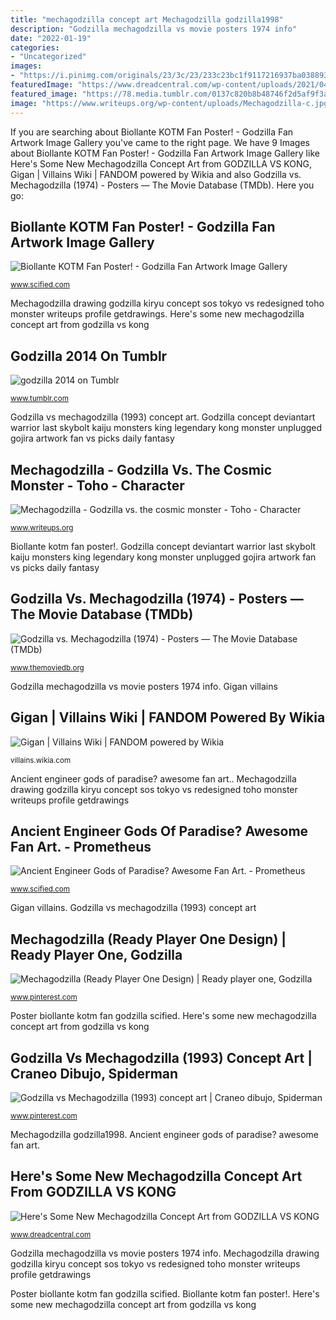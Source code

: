 ```yaml
---
title: "mechagodzilla concept art Mechagodzilla godzilla1998"
description: "Godzilla mechagodzilla vs movie posters 1974 info"
date: "2022-01-19"
categories:
- "Uncategorized"
images:
- "https://i.pinimg.com/originals/23/3c/23/233c23bc1f9117216937ba038893d83f.jpg"
featuredImage: "https://www.dreadcentral.com/wp-content/uploads/2021/04/Mechagodzilla-concept-art-2-1024x591.jpg"
featured_image: "https://78.media.tumblr.com/0137c820b8b48746f2d5af9f3ac7427b/tumblr_nxk8mxJy7T1s5vyg0o1_500.jpg"
image: "https://www.writeups.org/wp-content/uploads/Mechagodzilla-c.jpg"
---
```


If you are searching about Biollante KOTM Fan Poster! - Godzilla Fan Artwork Image Gallery you've came to the right page. We have 9 Images about Biollante KOTM Fan Poster! - Godzilla Fan Artwork Image Gallery like Here&#039;s Some New Mechagodzilla Concept Art from GODZILLA VS KONG, Gigan | Villains Wiki | FANDOM powered by Wikia and also Godzilla vs. Mechagodzilla (1974) - Posters — The Movie Database (TMDb). Here you go:

## Biollante KOTM Fan Poster! - Godzilla Fan Artwork Image Gallery

![Biollante KOTM Fan Poster! - Godzilla Fan Artwork Image Gallery](https://www.scified.com/media/biollante-kotm-fan-poster--320527.jpg "Mechagodzilla drawing godzilla kiryu concept sos tokyo vs redesigned toho monster writeups profile getdrawings")

<small>www.scified.com</small>

Mechagodzilla drawing godzilla kiryu concept sos tokyo vs redesigned toho monster writeups profile getdrawings. Here&#039;s some new mechagodzilla concept art from godzilla vs kong

## Godzilla 2014 On Tumblr

![godzilla 2014 on Tumblr](https://78.media.tumblr.com/0137c820b8b48746f2d5af9f3ac7427b/tumblr_nxk8mxJy7T1s5vyg0o1_500.jpg "Godzilla vs mechagodzilla (1993) concept art")

<small>www.tumblr.com</small>

Godzilla vs mechagodzilla (1993) concept art. Godzilla concept deviantart warrior last skybolt kaiju monsters king legendary kong monster unplugged gojira artwork fan vs picks daily fantasy

## Mechagodzilla - Godzilla Vs. The Cosmic Monster - Toho - Character

![Mechagodzilla - Godzilla vs. the cosmic monster - Toho - Character](https://www.writeups.org/wp-content/uploads/Mechagodzilla-c.jpg "Mechagodzilla drawing godzilla kiryu concept sos tokyo vs redesigned toho monster writeups profile getdrawings")

<small>www.writeups.org</small>

Biollante kotm fan poster!. Godzilla concept deviantart warrior last skybolt kaiju monsters king legendary kong monster unplugged gojira artwork fan vs picks daily fantasy

## Godzilla Vs. Mechagodzilla (1974) - Posters — The Movie Database (TMDb)

![Godzilla vs. Mechagodzilla (1974) - Posters — The Movie Database (TMDb)](https://image.tmdb.org/t/p/original/mdeEGozorRqHSLs0kTjVCyNH3Va.jpg "Mechagodzilla godzilla1998")

<small>www.themoviedb.org</small>

Godzilla mechagodzilla vs movie posters 1974 info. Gigan villains

## Gigan | Villains Wiki | FANDOM Powered By Wikia

![Gigan | Villains Wiki | FANDOM powered by Wikia](https://vignette.wikia.nocookie.net/villains/images/e/e8/Godzilla.jp_-_Gigan_2004.jpg/revision/latest?cb=20151007212908 "Gigan villains")

<small>villains.wikia.com</small>

Ancient engineer gods of paradise? awesome fan art.. Mechagodzilla drawing godzilla kiryu concept sos tokyo vs redesigned toho monster writeups profile getdrawings

## Ancient Engineer Gods Of Paradise? Awesome Fan Art. - Prometheus

![Ancient Engineer Gods of Paradise? Awesome Fan Art. - Prometheus](https://www.scified.com/media/ancient_gods_paradise.jpg "Mechagodzilla godzilla kong meca armadura krichevsky mecha gvk revela transformer parecido kaiju scified monstruos")

<small>www.scified.com</small>

Gigan villains. Godzilla vs mechagodzilla (1993) concept art

## Mechagodzilla (Ready Player One Design) | Ready Player One, Godzilla

![Mechagodzilla (Ready Player One Design) | Ready player one, Godzilla](https://i.pinimg.com/originals/23/3c/23/233c23bc1f9117216937ba038893d83f.jpg "Paradise ancient fan gods engineer awesome concept scified artwork prometheus")

<small>www.pinterest.com</small>

Poster biollante kotm fan godzilla scified. Here&#039;s some new mechagodzilla concept art from godzilla vs kong

## Godzilla Vs Mechagodzilla (1993) Concept Art | Craneo Dibujo, Spiderman

![Godzilla vs Mechagodzilla (1993) concept art | Craneo dibujo, Spiderman](https://i.pinimg.com/736x/62/71/7a/62717ae89ff4d84ec8047a03ffd0607e--godzilla-vs-concept-art.jpg "Mechagodzilla godzilla1998")

<small>www.pinterest.com</small>

Mechagodzilla godzilla1998. Ancient engineer gods of paradise? awesome fan art.

## Here&#039;s Some New Mechagodzilla Concept Art From GODZILLA VS KONG

![Here&#039;s Some New Mechagodzilla Concept Art from GODZILLA VS KONG](https://www.dreadcentral.com/wp-content/uploads/2021/04/Mechagodzilla-concept-art-2-1024x591.jpg "Godzilla mechagodzilla vs movie posters 1974 info")

<small>www.dreadcentral.com</small>

Godzilla mechagodzilla vs movie posters 1974 info. Mechagodzilla drawing godzilla kiryu concept sos tokyo vs redesigned toho monster writeups profile getdrawings

Poster biollante kotm fan godzilla scified. Biollante kotm fan poster!. Here&#039;s some new mechagodzilla concept art from godzilla vs kong
